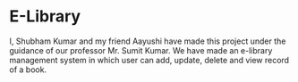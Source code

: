 # E-Library
I, Shubham Kumar and my friend Aayushi  have made this project under the guidance of our professor Mr. Sumit Kumar. We have made an e-library management system in which user can add, update, delete and view record of a book.
